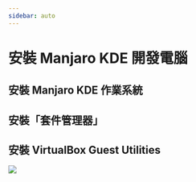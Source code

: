 ```yaml
---
sidebar: auto
---
```


# 安裝 Manjaro KDE 開發電腦

## 安裝 Manjaro KDE 作業系統

## 安裝「套件管理器」

## 安裝 VirtualBox Guest Utilities

![](/GuideListPage.png)
